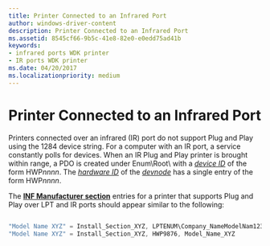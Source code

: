 ```yaml
---
title: Printer Connected to an Infrared Port
author: windows-driver-content
description: Printer Connected to an Infrared Port
ms.assetid: 8545cf66-9b5c-41e8-82e0-e0edd75ad41b
keywords:
- infrared ports WDK printer
- IR ports WDK printer
ms.date: 04/20/2017
ms.localizationpriority: medium
---
```


# Printer Connected to an Infrared Port





Printers connected over an infrared (IR) port do not support Plug and Play using the 1284 device string. For a computer with an IR port, a service constantly polls for devices. When an IR Plug and Play printer is brought within range, a PDO is created under Enum\\Root\\ with a [*device ID*](https://msdn.microsoft.com/library/windows/hardware/ff556277#wdkgloss-device-id) of the form HWP*nnnn*. The [*hardware ID*](https://msdn.microsoft.com/library/windows/hardware/ff556288#wdkgloss-hardware-id) of the [*devnode*](https://msdn.microsoft.com/library/windows/hardware/ff556277#wdkgloss-devnode) has a single entry of the form HWP*nnnn*.

The [**INF Manufacturer section**](https://msdn.microsoft.com/library/windows/hardware/ff547454) entries for a printer that supports Plug and Play over LPT and IR ports should appear similar to the following:

```cpp
 
"Model Name XYZ" = Install_Section_XYZ, LPTENUM\Company_NameModelNam1234, Company_NameModelNam1234, Model_Name_XYZ
"Model Name XYZ" = Install_Section_XYZ, HWP9876, Model_Name_XYZ
```

 

 




